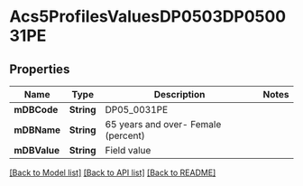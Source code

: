 # Acs5ProfilesValuesDP0503DP050031PE

## Properties
Name | Type | Description | Notes
------------ | ------------- | ------------- | -------------
**mDBCode** | **String** | DP05_0031PE | 
**mDBName** | **String** | 65 years and over- Female (percent) | 
**mDBValue** | **String** | Field value | 

[[Back to Model list]](../README.md#documentation-for-models) [[Back to API list]](../README.md#documentation-for-api-endpoints) [[Back to README]](../README.md)


